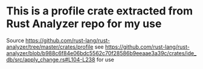 # This is a profile crate extracted from Rust Analyzer repo for my use
Source https://github.com/rust-lang/rust-analyzer/tree/master/crates/profile see 
https://github.com/rust-lang/rust-analyzer/blob/b988c6f84e06bdc5562c70f28586b9eeaae3a39c/crates/ide_db/src/apply_change.rs#L104-L238 for use
